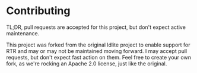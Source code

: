# Contributing

TL;DR, pull requests are accepted for this project, but don't expect active maintenance.

This project was forked from the original ldlite project to enable support for RTR
and may or may not be maintained moving forward. I may accept pull requests, but don't expect fast
action on them. Feel free to create your own fork, as we're rocking an Apache 2.0 license, just
like the original.